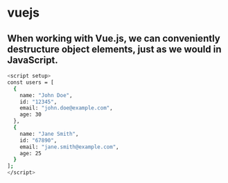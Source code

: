 # vuejs

## When working with Vue.js, we can conveniently destructure object elements, just as we would in JavaScript. 
```sh
<script setup>
const users = [
  {
    name: "John Doe",
    id: "12345",
    email: "john.doe@example.com",
    age: 30
  },
  {
    name: "Jane Smith",
    id: "67890",
    email: "jane.smith@example.com",
    age: 25
  }
];
</script>
